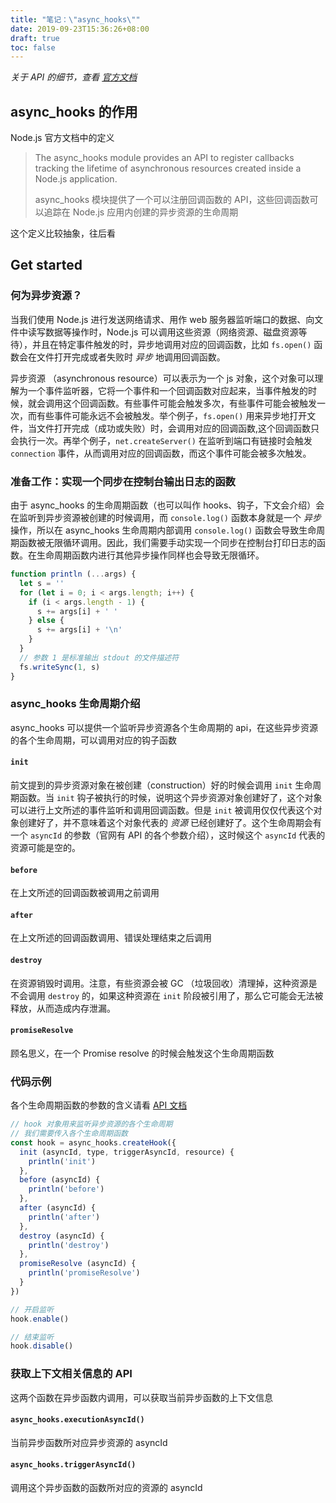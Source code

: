 ```yaml
---
title: "笔记：\"async_hooks\""
date: 2019-09-23T15:36:26+08:00
draft: true
toc: false
---
```


*关于 API 的细节，查看 [官方文档](https://nodejs.org/api/async_hooks.html)*

## async_hooks 的作用

Node.js 官方文档中的定义

> The async_hooks module provides an API to register callbacks tracking the lifetime of asynchronous resources created inside a Node.js application. 
>
> async_hooks 模块提供了一个可以注册回调函数的 API，这些回调函数可以追踪在 Node.js 应用内创建的异步资源的生命周期

这个定义比较抽象，往后看

## Get started

### 何为异步资源？

当我们使用 Node.js 进行发送网络请求、用作 web 服务器监听端口的数据、向文件中读写数据等操作时，Node.js 可以调用这些资源（网络资源、磁盘资源等待），并且在特定事件触发的时，异步地调用对应的回调函数，比如 `fs.open()` 函数会在文件打开完成或者失败时 *异步* 地调用回调函数。

异步资源 （asynchronous resource）可以表示为一个 js 对象，这个对象可以理解为一个事件监听器，它将一个事件和一个回调函数对应起来，当事件触发的时候，就会调用这个回调函数。有些事件可能会触发多次，有些事件可能会被触发一次，而有些事件可能永远不会被触发。举个例子，`fs.open()` 用来异步地打开文件，当文件打开完成（成功或失败）时，会调用对应的回调函数,这个回调函数只会执行一次。再举个例子，`net.createServer()` 在监听到端口有链接时会触发 `connection` 事件，从而调用对应的回调函数，而这个事件可能会被多次触发。

### 准备工作：实现一个同步在控制台输出日志的函数

由于 async_hooks 的生命周期函数（也可以叫作 hooks、钩子，下文会介绍）会在监听到异步资源被创建的时候调用，而 `console.log()` 函数本身就是一个 *异步* 操作，所以在 async_hooks 生命周期内部调用 `console.log()` 函数会导致生命周期函数被无限循环调用。因此，我们需要手动实现一个同步在控制台打印日志的函数。在生命周期函数内进行其他异步操作同样也会导致无限循环。

```js
function println (...args) {
  let s = ''
  for (let i = 0; i < args.length; i++) {
    if (i < args.length - 1) {
      s += args[i] + ' '
    } else {
      s += args[i] + '\n'
    }
  }
  // 参数 1 是标准输出 stdout 的文件描述符
  fs.writeSync(1, s)
}
```

### async_hooks 生命周期介绍

async_hooks 可以提供一个监听异步资源各个生命周期的 api，在这些异步资源的各个生命周期，可以调用对应的钩子函数

#### `init`

前文提到的异步资源对象在被创建（construction）好的时候会调用 `init` 生命周期函数。当 `init` 钩子被执行的时候，说明这个异步资源对象创建好了，这个对象可以进行上文所述的事件监听和调用回调函数。但是 `init` 被调用仅仅代表这个对象创建好了，并不意味着这个对象代表的 *资源* 已经创建好了。这个生命周期会有一个 `asyncId` 的参数（官网有 API 的各个参数介绍），这时候这个 `asyncId` 代表的资源可能是空的。

#### `before`

在上文所述的回调函数被调用之前调用

#### `after`

在上文所述的回调函数调用、错误处理结束之后调用

#### `destroy`

在资源销毁时调用。注意，有些资源会被 GC （垃圾回收）清理掉，这种资源是不会调用 `destroy` 的，如果这种资源在 `init` 阶段被引用了，那么它可能会无法被释放，从而造成内存泄漏。

#### `promiseResolve`

顾名思义，在一个 Promise resolve 的时候会触发这个生命周期函数

### 代码示例

各个生命周期函数的参数的含义请看 [API 文档](https://nodejs.org/api/async_hooks.html)

```js
// hook 对象用来监听异步资源的各个生命周期
// 我们需要传入各个生命周期函数
const hook = async_hooks.createHook({
  init (asyncId, type, triggerAsyncId, resource) {
    println('init')
  },
  before (asyncId) {
    println('before')
  },
  after (asyncId) {
    println('after')
  },
  destroy (asyncId) {
    println('destroy')
  },
  promiseResolve (asyncId) {
    println('promiseResolve')
  }
})

// 开启监听
hook.enable()

// 结束监听
hook.disable()
```

### 获取上下文相关信息的 API

这两个函数在异步函数内调用，可以获取当前异步函数的上下文信息

#### `async_hooks.executionAsyncId()`

当前异步函数所对应异步资源的 asyncId

#### `async_hooks.triggerAsyncId()`

调用这个异步函数的函数所对应的资源的 asyncId
